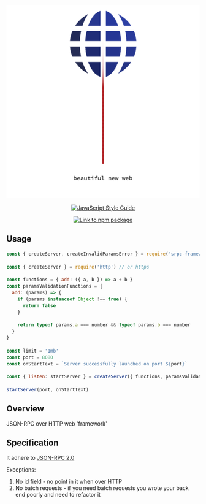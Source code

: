 <p align="center"><img src="srpc-logo.png" /></p>
<p align="center">
  <a href="https://github.com/standard/standard">
    <img alt="JavaScript Style Guide" src="https://cdn.rawgit.com/standard/standard/master/badge.svg" />
  </a>
</p>
<p align="center">
  <a href="https://nodei.co/npm/srpc-framework.png?downloads=true&downloadRank=true&stars=true">
    <img alt="Link to npm package" src="https://nodei.co/npm/srpc-framework.png?downloads=true&downloadRank=true&stars=true" />
  </a>
</p>

## Usage
```js
const { createServer, createInvalidParamsError } = require('srpc-framework')

const { createServer } = require('http') // or https

const functions = { add: ({ a, b }) => a + b }
const paramsValidationFunctions = {
  add: (params) => {
    if (params instanceof Object !== true) {
      return false
    }

    return typeof params.a === number && typeof params.b === number
  }
}

const limit = '1mb'
const port = 8080
const onStartText = `Server successfully launched on port ${port}`

const { listen: startServer } = createServer({ functions, paramsValidationFunctions, limit, createServer })

startServer(port, onStartText)
```

## Overview
JSON-RPC over HTTP web 'framework'

## Specification
It adhere to [JSON-RPC 2.0](https://www.jsonrpc.org/specification)

Exceptions:
1. No id field - no point in it when over HTTP
2. No batch requests - if you need batch requests you wrote your back end poorly and need to refactor it
